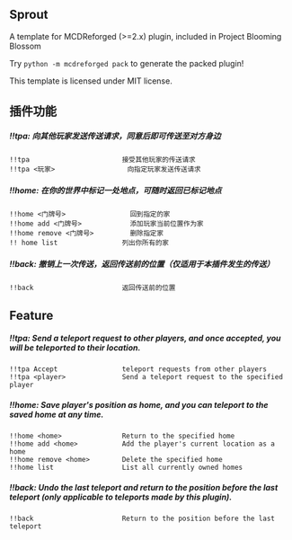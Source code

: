 Sprout
-----

A template for MCDReforged (>=2.x) plugin, included in Project Blooming Blossom

Try `python -m mcdreforged pack` to generate the packed plugin!

This template is licensed under MIT license.



## 插件功能

##### !!tpa: 向其他玩家发送传送请求，同意后即可传送至对方身边

```
!!tpa						接受其他玩家的传送请求
!!tpa <玩家>					向指定玩家发送传送请求
```



##### !!home: 在你的世界中标记一处地点，可随时返回已标记地点

```
!!home <门牌号>				回到指定的家
!!home add <门牌号>			添加玩家当前位置作为家	
!!home remove <门牌号>			删除指定家
!! home list				列出你所有的家
```



##### !!back: 撤销上一次传送，返回传送前的位置（仅适用于本插件发生的传送）

```
!!back 						返回传送前的位置
```



## Feature

##### !!tpa: Send a teleport request to other players, and once accepted, you will be teleported to their location.

```
!!tpa Accept				teleport requests from other players
!!tpa <player>				Send a teleport request to the specified player
```

##### !!home: Save player's position as home, and you can teleport to the saved home at any time.

```
!!home <home>				Return to the specified home
!!home add <home>			Add the player's current location as a home
!!home remove <home>		Delete the specified home
!!home list					List all currently owned homes
```

##### !!back: Undo the last teleport and return to the position before the last teleport (only applicable to teleports made by this plugin).

```
!!back 						Return to the position before the last teleport
```
